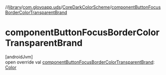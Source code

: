 //[library](../../../index.md)/[com.glovoapp.uds](../index.md)/[CoreDarkColorScheme](index.md)/[componentButtonFocusBorderColorTransparentBrand](component-button-focus-border-color-transparent-brand.md)

# componentButtonFocusBorderColorTransparentBrand

[androidJvm]\
open override val [componentButtonFocusBorderColorTransparentBrand](component-button-focus-border-color-transparent-brand.md): [Color](https://developer.android.com/reference/kotlin/androidx/compose/ui/graphics/Color.html)

